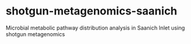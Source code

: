 # shotgun-metagenomics-saanich
Microbial metabolic pathway distribution analysis in Saanich Inlet using shotgun metagenomics
